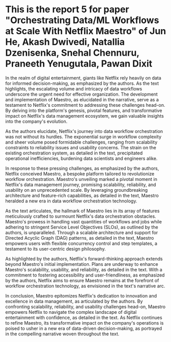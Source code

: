 # This is the report 5 for paper "Orchestrating Data/ML Workflows at Scale With Netflix Maestro" of  Jun He, Akash Dwivedi, Natallia Dzenisenka, Snehal Chennuru, Praneeth Yenugutala, Pawan Dixit

In the realm of digital entertainment, giants like Netflix rely heavily on data for informed decision-making, as emphasized by the authors. As the text highlights, the escalating volume and intricacy of data workflows underscore the urgent need for effective organization. The development and implementation of Maestro, as elucidated in the narrative, serve as a testament to Netflix's commitment to addressing these challenges head-on. By delving into the platform's genesis, pivotal features, and transformative impact on Netflix's data management ecosystem, we gain valuable insights into the company's evolution.

As the authors elucidate, Netflix's journey into data workflow orchestration was not without its hurdles. The exponential surge in workflow complexity and sheer volume posed formidable challenges, ranging from scalability constraints to reliability issues and usability concerns. The strain on the existing orchestration system, as detailed in the text, precipitated operational inefficiencies, burdening data scientists and engineers alike.

In response to these pressing challenges, as emphasized by the authors, Netflix conceived Maestro, a bespoke platform tailored to revolutionize workflow orchestration. Maestro's unveiling marked a pivotal moment in Netflix's data management journey, promising scalability, reliability, and usability on an unprecedented scale. By leveraging groundbreaking architecture and feature-rich capabilities, as detailed in the text, Maestro heralded a new era in data workflow orchestration technology.

As the text articulates, the hallmark of Maestro lies in its array of features meticulously crafted to surmount Netflix's data orchestration obstacles. Maestro's prowess in handling vast quantities of workflows and jobs while adhering to stringent Service Level Objectives (SLOs), as outlined by the authors, is unparalleled. Through a scalable architecture and support for Directed Acyclic Graph (DAG) patterns, as detailed in the text, Maestro empowers users with flexible concurrency control and step templates, a testament to its user-centric design philosophy.

As highlighted by the authors, Netflix's forward-thinking approach extends beyond Maestro's initial implementation. Plans are underway to enhance Maestro's scalability, usability, and reliability, as detailed in the text. With a commitment to fostering accessibility and user-friendliness, as emphasized by the authors, Netflix aims to ensure Maestro remains at the forefront of workflow orchestration technology, as envisioned in the text's narrative arc.

In conclusion, Maestro epitomizes Netflix's dedication to innovation and excellence in data management, as articulated by the authors. By confronting scalability, reliability, and usability challenges head-on, Maestro empowers Netflix to navigate the complex landscape of digital entertainment with confidence, as detailed in the text. As Netflix continues to refine Maestro, its transformative impact on the company's operations is poised to usher in a new era of data-driven decision-making, as portrayed in the compelling narrative woven throughout the text.







